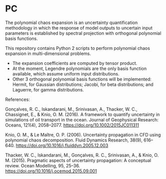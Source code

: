 # PC
The polynomial chaos expansion is an uncertainty quantification methodology in which the response of model outputs to uncertain input parameters is established by spectral projection with orthogonal polynomial basis functions.  

This repository contains Python 2 scripts to perform polynomial chaos expansion in multi-dimensional problems.

  - The expansion coefficients are computed by tensor product.
  - At the moment, Legendre polynomials are the only basis function available, which assume uniform input distributions.
  - Other 3 orthogonal polynomial basis functions will be implemented: Hermit, for Gaussian distributions; Jacobi, for beta distributions; and Laguerre, for gamma distributions. 
  


References:

Gonçalves, R. C., Iskandarani, M., Srinivasan, A., Thacker, W. C., Chassignet, E., & Knio, O. M. (2016). A framework to quantify uncertainty in simulations of oil transport in the ocean. Journal of Geophysical Research: Oceans, 121(4), 2058–2077. https://doi.org/10.1002/2015JC011311

Knio, O. M., & Le Maître, O. P. (2006). Uncertainty propagation in CFD using polynomial chaos decomposition. Fluid Dynamics Research, 38(9), 616–640. https://doi.org/10.1016/j.fluiddyn.2005.12.003

Thacker, W. C., Iskandarani, M., Gonçalves, R. C., Srinivasan, A., & Knio, O. M. (2015). Pragmatic aspects of uncertainty propagation: A conceptual review. Ocean Modelling, 95, 25–36. https://doi.org/10.1016/j.ocemod.2015.09.001
